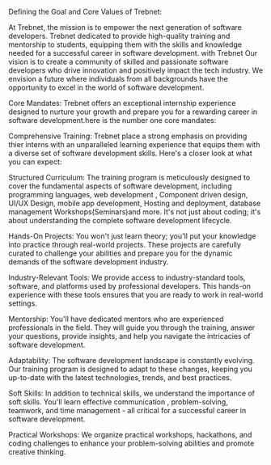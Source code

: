 Defining the Goal and Core Values of Trebnet:

At Trebnet, the mission is to empower the next generation of software developers. Trebnet dedicated to provide high-quality training and mentorship to students, equipping them with the skills and knowledge needed for a successful career in software development.
with Trebnet Our vision is to create a community of skilled and passionate software developers who drive innovation and positively impact the tech industry. We envision a future where individuals from all backgrounds have the opportunity to excel in the world of software development.

Core Mandates:
Trebnet offers an exceptional internship experience designed to nurture your growth and prepare you for a rewarding career in software development.here is the number one core mandates:

Comprehensive Training:
Trebnet place a strong emphasis on providing thier interns with an unparalleled learning experience that equips them with a diverse set of software development skills. Here's a closer look at what you can expect:

Structured Curriculum: The training program is meticulously designed to cover the fundamental aspects of software development, including programming languages, web development ,  Component driven design, UI/UX Design, mobile app development, Hosting and deployment, database management Workshops(Seminars)and more. It's not just about coding; it's about understanding the complete software development lifecycle.

Hands-On Projects: You won't just learn theory; you'll put your knowledge into practice through real-world projects. These projects are carefully curated to challenge your abilities and prepare you for the dynamic demands of the software development industry.

Industry-Relevant Tools: We provide access to industry-standard tools, software, and platforms used by professional developers. This hands-on experience with these tools ensures that you are ready to work in real-world settings.

Mentorship: You'll have dedicated mentors who are experienced professionals in the field. They will guide you through the training, answer your questions, provide insights, and help you navigate the intricacies of software development.

Adaptability: The software development landscape is constantly evolving. Our training program is designed to adapt to these changes, keeping you up-to-date with the latest technologies, trends, and best practices.

Soft Skills: In addition to technical skills, we understand the importance of soft skills. You'll learn effective communication , problem-solving, teamwork, and time management - all critical for a successful career in software development.

Practical Workshops: We organize practical workshops, hackathons, and coding challenges to enhance your problem-solving abilities and promote creative thinking.

